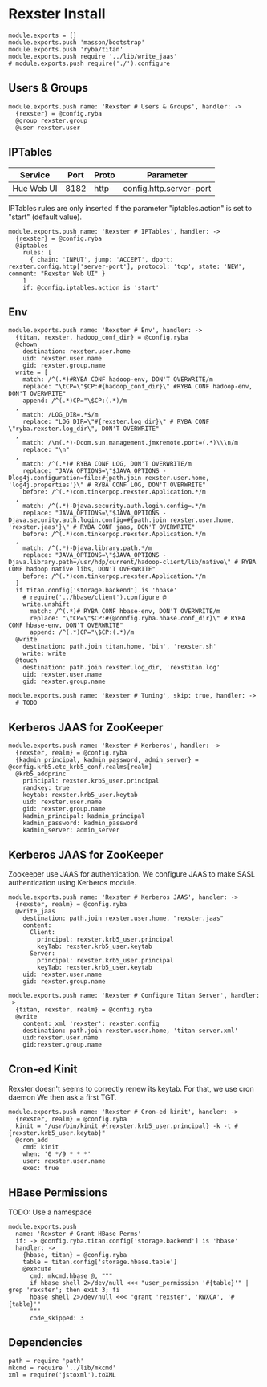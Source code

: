 
# Rexster Install

    module.exports = []
    module.exports.push 'masson/bootstrap'
    module.exports.push 'ryba/titan'
    module.exports.push require '../lib/write_jaas'
    # module.exports.push require('./').configure

## Users & Groups

    module.exports.push name: 'Rexster # Users & Groups', handler: ->
      {rexster} = @config.ryba
      @group rexster.group
      @user rexster.user

## IPTables

| Service    | Port  | Proto | Parameter                  |
|------------|-------|-------|----------------------------|
| Hue Web UI | 8182  | http  | config.http.server-port    |

IPTables rules are only inserted if the parameter "iptables.action" is set to
"start" (default value).

    module.exports.push name: 'Rexster # IPTables', handler: ->
      {rexster} = @config.ryba
      @iptables
        rules: [
          { chain: 'INPUT', jump: 'ACCEPT', dport: rexster.config.http['server-port'], protocol: 'tcp', state: 'NEW', comment: "Rexster Web UI" }
        ]
        if: @config.iptables.action is 'start'

## Env

    module.exports.push name: 'Rexster # Env', handler: ->
      {titan, rexster, hadoop_conf_dir} = @config.ryba
      @chown
        destination: rexster.user.home
        uid: rexster.user.name
        gid: rexster.group.name
      write = [
        match: /^(.*)#RYBA CONF hadoop-env, DON'T OVERWRITE/m
        replace: "\tCP=\"$CP:#{hadoop_conf_dir}\" #RYBA CONF hadoop-env, DON'T OVERWRITE"
        append: /^(.*)CP="\$CP:(.*)/m
      ,
        match: /LOG_DIR=.*$/m
        replace: "LOG_DIR=\"#{rexster.log_dir}\" # RYBA CONF \"ryba.rexster.log_dir\", DON'T OVERWRITE"
      ,
        match: /\n(.*)-Dcom.sun.management.jmxremote.port=(.*)\\\n/m
        replace: "\n"
      ,
        match: /^(.*)# RYBA CONF LOG, DON'T OVERWRITE/m
        replace: "JAVA_OPTIONS=\"$JAVA_OPTIONS -Dlog4j.configuration=file:#{path.join rexster.user.home, 'log4j.properties'}\" # RYBA CONF LOG, DON'T OVERWRITE"
        before: /^(.*)com.tinkerpop.rexster.Application.*/m
      ,
        match: /^(.*)-Djava.security.auth.login.config=.*/m
        replace: "JAVA_OPTIONS=\"$JAVA_OPTIONS -Djava.security.auth.login.config=#{path.join rexster.user.home, 'rexster.jaas'}\" # RYBA CONF jaas, DON'T OVERWRITE"
        before: /^(.*)com.tinkerpop.rexster.Application.*/m
      ,
        match: /^(.*)-Djava.library.path.*/m
        replace: "JAVA_OPTIONS=\"$JAVA_OPTIONS -Djava.library.path=/usr/hdp/current/hadoop-client/lib/native\" # RYBA CONF hadoop native libs, DON'T OVERWRITE"
        before: /^(.*)com.tinkerpop.rexster.Application.*/m
      ]
      if titan.config['storage.backend'] is 'hbase'
        # require('../hbase/client').configure @
        write.unshift
          match: /^(.*)# RYBA CONF hbase-env, DON'T OVERWRITE/m
          replace: "\tCP=\"$CP:#{@config.ryba.hbase.conf_dir}\" # RYBA CONF hbase-env, DON'T OVERWRITE"
          append: /^(.*)CP="\$CP:(.*)/m
      @write
        destination: path.join titan.home, 'bin', 'rexster.sh'
        write: write
      @touch
        destination: path.join rexster.log_dir, 'rexstitan.log'
        uid: rexster.user.name
        gid: rexster.group.name

    module.exports.push name: 'Rexster # Tuning', skip: true, handler: ->
      # TODO

## Kerberos JAAS for ZooKeeper

    module.exports.push name: 'Rexster # Kerberos', handler: ->
      {rexster, realm} = @config.ryba
      {kadmin_principal, kadmin_password, admin_server} = @config.krb5.etc_krb5_conf.realms[realm]
      @krb5_addprinc
        principal: rexster.krb5_user.principal
        randkey: true
        keytab: rexster.krb5_user.keytab
        uid: rexster.user.name
        gid: rexster.group.name
        kadmin_principal: kadmin_principal
        kadmin_password: kadmin_password
        kadmin_server: admin_server

## Kerberos JAAS for ZooKeeper

Zookeeper use JAAS for authentication. We configure JAAS to make SASL authentication using Kerberos module.

    module.exports.push name: 'Rexster # Kerberos JAAS', handler: ->
      {rexster, realm} = @config.ryba
      @write_jaas
        destination: path.join rexster.user.home, "rexster.jaas"
        content:
          Client:
            principal: rexster.krb5_user.principal
            keyTab: rexster.krb5_user.keytab
          Server:
            principal: rexster.krb5_user.principal
            keyTab: rexster.krb5_user.keytab
        uid: rexster.user.name
        gid: rexster.group.name

    module.exports.push name: 'Rexster # Configure Titan Server', handler: ->
      {titan, rexster, realm} = @config.ryba
      @write
        content: xml 'rexster': rexster.config
        destination: path.join rexster.user.home, 'titan-server.xml'
        uid:rexster.user.name
        gid:rexster.group.name

## Cron-ed Kinit

Rexster doesn't seems to correctly renew its keytab. For that, we use cron daemon
We then ask a first TGT.

    module.exports.push name: 'Rexster # Cron-ed kinit', handler: ->
      {rexster, realm} = @config.ryba
      kinit = "/usr/bin/kinit #{rexster.krb5_user.principal} -k -t #{rexster.krb5_user.keytab}"
      @cron_add
        cmd: kinit
        when: '0 */9 * * *'
        user: rexster.user.name
        exec: true

## HBase Permissions

TODO: Use a namespace

    module.exports.push
      name: 'Rexster # Grant HBase Perms'
      if: -> @config.ryba.titan.config['storage.backend'] is 'hbase'
      handler: ->
        {hbase, titan} = @config.ryba
        table = titan.config['storage.hbase.table']
        @execute
          cmd: mkcmd.hbase @, """
          if hbase shell 2>/dev/null <<< "user_permission '#{table}'" | grep 'rexster'; then exit 3; fi
          hbase shell 2>/dev/null <<< "grant 'rexster', 'RWXCA', '#{table}'"
          """
          code_skipped: 3

## Dependencies

    path = require 'path'
    mkcmd = require '../lib/mkcmd'
    xml = require('jstoxml').toXML
